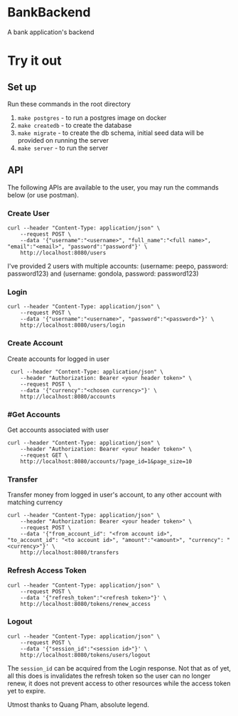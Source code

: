 # BankBackend
A bank application's backend

# Try it out
## Set up
Run these commands in the root directory
1. `make postgres` - to run a postgres image on docker
2. `make createdb` - to create the database
3. `make migrate` - to create the db schema, initial seed data will be provided on running the server
4. `make server` - to run the server

## API
The following APIs are available to the user, you may run the commands below (or use postman). 
### Create User
```shell
curl --header "Content-Type: application/json" \
    --request POST \
    --data '{"username":"<username>", "full_name":"<full name>", "email":"<email>", "password":"password"}' \
    http://localhost:8080/users
```
I've provided 2 users with multiple accounts: (username: peepo, password: password123) and (username: gondola, password: password123)

### Login
```shell
curl --header "Content-Type: application/json" \
    --request POST \
    --data '{"username":"<username>", "password":"<password>"}' \
    http://localhost:8080/users/login
```

### Create Account
Create accounts for logged in user
```shell
 curl --header "Content-Type: application/json" \
    --header "Authorization: Bearer <your header token>" \
    --request POST \
    --data '{"currency":"<chosen currency>"}' \
    http://localhost:8080/accounts
```

### #Get Accounts
Get accounts associated with user
```shell 
curl --header "Content-Type: application/json" \
    --header "Authorization: Bearer <your header token>" \
    --request GET \
    http://localhost:8080/accounts/?page_id=1&page_size=10
```

### Transfer
Transfer money from logged in user's account, to any other account with matching currency
```shell
curl --header "Content-Type: application/json" \
    --header "Authorization: Bearer <your header token>" \
    --request POST \
    --data '{"from_account_id": "<from account id>", "to_account_id": "<to account id>", "amount":"<amount>", "currency": "<currency>"}' \
    http://localhost:8080/transfers 
```

### Refresh Access Token 
```shell
curl --header "Content-Type: application/json" \
    --request POST \
    --data '{"refresh_token":"<refresh token>"}' \
    http://localhost:8080/tokens/renew_access
```

### Logout
```shell
curl --header "Content-Type: application/json" \
    --request POST \
    --data '{"session_id":"<session id>"}' \
    http://localhost:8080/tokens/users/logout
```
The `session_id` can be acquired from the Login response. Not that as of yet, all this does is invalidates the refresh token so the user can no longer renew, it does not prevent access to other resources while the access token yet to expire. 



Utmost thanks to Quang Pham, absolute legend. 

